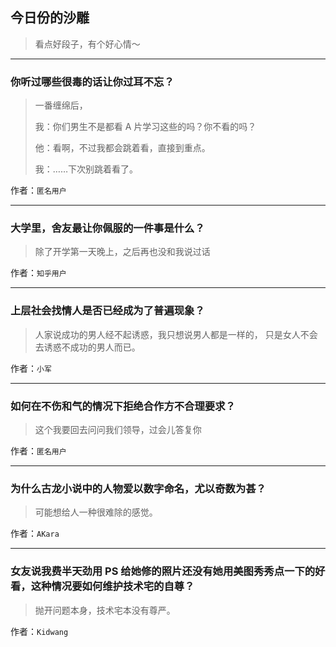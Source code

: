 ## 今日份的沙雕

> 看点好段子，有个好心情～


 
---

### 你听过哪些很毒的话让你过耳不忘？

> 一番缠绵后，
> 
> 我：你们男生不是都看 A 片学习这些的吗？你不看的吗？
> 
> 他：看啊，不过我都会跳着看，直接到重点。
> 
> 我：……下次别跳着看了。


作者：`匿名用户`

---

### 大学里，舍友最让你佩服的一件事是什么？

> 除了开学第一天晚上，之后再也没和我说过话


作者：`知乎用户`

---

### 上层社会找情人是否已经成为了普遍现象？

> 人家说成功的男人经不起诱惑，我只想说男人都是一样的， 只是女人不会去诱惑不成功的男人而已。


作者：`小军`

---

### 如何在不伤和气的情况下拒绝合作方不合理要求？

> 这个我要回去问问我们领导，过会儿答复你


作者：`匿名用户`

---

### 为什么古龙小说中的人物爱以数字命名，尤以奇数为甚？

> 可能想给人一种很难除的感觉。


作者：`AKara`

---

### 女友说我费半天劲用 PS 给她修的照片还没有她用美图秀秀点一下的好看，这种情况要如何维护技术宅的自尊？

> 抛开问题本身，技术宅本没有尊严。


作者：`Kidwang`